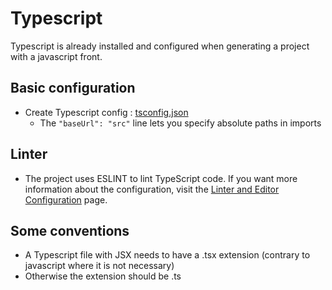 # Typescript

Typescript is already installed and configured when generating a project with a javascript front.

## Basic configuration

- Create Typescript config : [tsconfig.json](../tsconfig.json)
  - The `"baseUrl": "src"` line lets you specify absolute paths in imports

## Linter

- The project uses ESLINT to lint TypeScript code. If you want more information about the configuration, visit the [Linter and Editor Configuration](./docs/linter-editor.md) page.

## Some conventions

- A Typescript file with JSX needs to have a .tsx extension (contrary to javascript where it is not necessary)
- Otherwise the extension should be .ts
